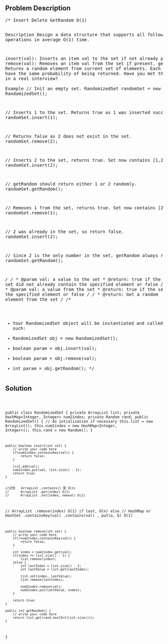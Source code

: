<!--
<style>
  body { font-family: Arial, sans-serif; }
  .container { max-width: 100%; margin: auto; padding: 20px; }
  .comment-block { background-color: #f9f9f9; padding: 10px; border-left: 5px solid #ccc; }
  .code-block { background-color: #f4f4f4; padding: 10px; border: 1px solid #ddd; }
</style>
-->

<div class='container'>
<h2>Problem Description</h2>
<div class='comment-block'>
<pre>
/* Insert Delete GetRandom O(1)

Description
Design a data structure that supports all following operations in average O(1) time.

insert(val): Inserts an item val to the set if not already present.
remove(val): Removes an item val from the set if present.
getRandom: Returns a random element from current set of elements. Each element must have the same probability of being returned.
Have you met this question in a real interview?  
Example
// Init an empty set.
RandomizedSet randomSet = new RandomizedSet();

// Inserts 1 to the set. Returns true as 1 was inserted successfully.
randomSet.insert(1);

// Returns false as 2 does not exist in the set.
randomSet.remove(2);

// Inserts 2 to the set, returns true. Set now contains [1,2].
randomSet.insert(2);

// getRandom should return either 1 or 2 randomly.
randomSet.getRandom();

// Removes 1 from the set, returns true. Set now contains [2].
randomSet.remove(1);

// 2 was already in the set, so return false.
randomSet.insert(2);

// Since 2 is the only number in the set, getRandom always return 2.
randomSet.getRandom();

*/
    /*
     * @param val: a value to the set
     * @return: true if the set did not already contain the specified element or false
     */
    /*
     * @param val: a value from the set
     * @return: true if the set contained the specified element or false
     */
    /*
     * @return: Get a random element from the set
     */
/**
 * Your RandomizedSet object will be instantiated and called as such:
 * RandomizedSet obj = new RandomizedSet();
 * boolean param = obj.insert(val);
 * boolean param = obj.remove(val);
 * int param = obj.getRandom();
 */</pre>
</div>

<h2>Solution</h2>
<div class='code-block'>
<pre><code class='language-java'>

public class RandomizedSet {
    private ArrayList<Integer> list;
    private HashMap<Integer, Integer> num2index;
    private Random rand;
    public RandomizedSet() {
        // do intialization if necessary
        this.list = new ArrayList<Integer>();
        this.num2index = new HashMap<Integer, Integer>();
        this.rand = new Random();
    }

    public boolean insert(int val) {
        // write your code here
        if(num2index.containsKey(val)) {
            return false;
        }
        
        list.add(val);
        num2index.put(val, list.size() - 1);
        return true;
    }


    //记住   ArrayList .contains() 是 O(n)
    //      ArrayList .get(index) O(1)
    //      ArrayList .set(index, newval) O(1)
   //       ArrayList .remove(index) O(1) if last, O(n) else
    //      HashMap or HashSet .containsKey(val) .contains(val) , put(a, b) O(1)

    public boolean remove(int val) {
        // write your code here
        if(!num2index.containsKey(val)) {
            return false;
        }
        
        int index = num2index.get(val);
        if(index == list.size() - 1) {
            list.remove(index);
        }else {
            int lastIndex = list.size() - 1;
            int lastValue = list.get(lastIndex);
            
            list.set(index, lastValue);
            list.remove(lastIndex);
            
            num2index.remove(val);
            num2index.put(lastValue, index);
        }
        
        return true;
    }

    public int getRandom() {
        // write your code here
        return list.get(rand.nextInt(list.size()));
    }
}

</code></pre>
</div>
</div>
